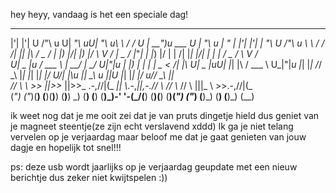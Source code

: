 hey heyy, vandaag is het een speciale dag!

  _   _      _       ____     ____   __   __       ____               ____      _____    _   _    ____       _      __   __ 
 |'| |'| U  /"\  u U|  _"\ uU|  _"\ u\ \ / /    U | __")u    ___   U |  _"\ u  |_ " _|  |'| |'|  |  _"\  U  /"\  u  \ \ / / 
/| |_| |\ \/ _ \/  \| |_) |/\| |_) |/ \ V /      \|  _ \/   |_"_|   \| |_) |/    | |   /| |_| |\/| | | |  \/ _ \/    \ V /  
U|  _  |u / ___ \   |  __/   |  __/  U_|"|_u      | |_) |    | |     |  _ <     /| |\  U|  _  |uU| |_| |\ / ___ \   U_|"|_u 
 |_| |_| /_/   \_\  |_|      |_|       |_|        |____/   U/| |\u   |_| \_\   u |_|U   |_| |_|  |____/ u/_/   \_\    |_|   
 //   \\  \\    >>  ||>>_    ||>>_ .-,//|(_      _|| \\_.-,_|___|_,-.//   \\_  _// \\_  //   \\   |||_    \\    >>.-,//|(_  
(_") ("_)(__)  (__)(__)__)  (__)__) \_) (__)    (__) (__)\_)-' '-(_/(__)  (__)(__) (__)(_") ("_) (__)_)  (__)  (__)\_) (__) 


ik weet nog dat je me ooit zei dat je van pruts dingetje hield dus geniet van je magneet steentje(ze zijn echt verslavend xddd)
Ik ga je niet telang vervelen op je verjaardag maar beloof me dat je gaat genieten van jouw dagje en hopelijk tot snel!!!

ps: deze usb wordt jaarlijks op je verjaardag geupdate met een nieuw berichtje dus zeker niet kwijtspelen :))
